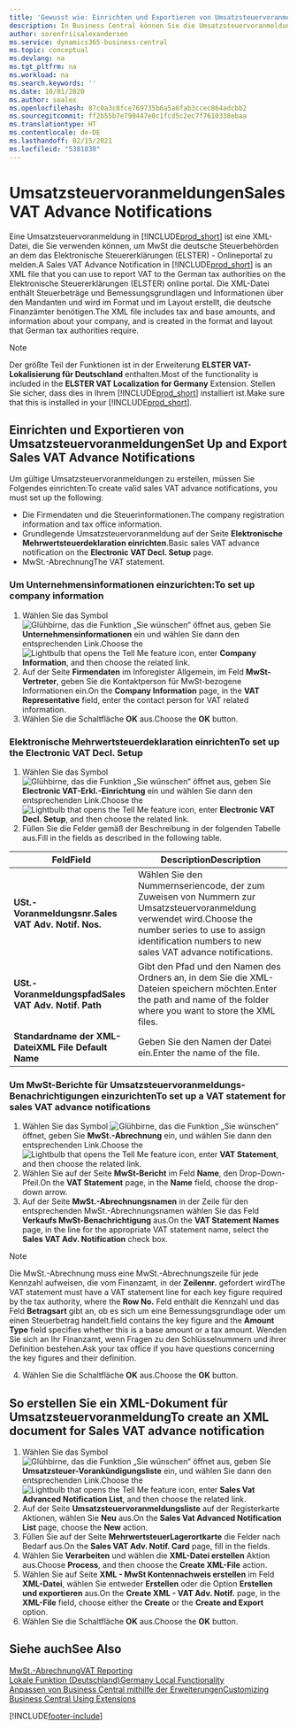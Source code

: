 ```yaml
---
title: 'Gewusst wie: Einrichten und Exportieren von Umsatzsteuervoranmeldungen'
description: In Business Central können Sie die Umsatzsteuervoranmeldungsdatei-Benachrichtigung elektronisch an das Portal übermitteln.
author: sorenfriisalexandersen
ms.service: dynamics365-business-central
ms.topic: conceptual
ms.devlang: na
ms.tgt_pltfrm: na
ms.workload: na
ms.search.keywords: ''
ms.date: 10/01/2020
ms.author: soalex
ms.openlocfilehash: 87c0a3c8fce769735b6a5a6fab3ccec864adcbb2
ms.sourcegitcommit: ff2b55b7e790447e0c1fcd5c2ec7f7610338ebaa
ms.translationtype: HT
ms.contentlocale: de-DE
ms.lasthandoff: 02/15/2021
ms.locfileid: "5381830"
---
```

# <a name="sales-vat-advance-notifications"></a><span data-ttu-id="d86c6-103">Umsatzsteuervoranmeldungen</span><span class="sxs-lookup"><span data-stu-id="d86c6-103">Sales VAT Advance Notifications</span></span>  
<span data-ttu-id="d86c6-104">Eine Umsatzsteuervoranmeldung in [!INCLUDE[prod_short](../../includes/prod_short.md)] ist eine XML-Datei, die Sie verwenden können, um MwSt die deutsche Steuerbehörden an dem das Elektronische Steuererklärungen (ELSTER) - Onlineportal zu melden.</span><span class="sxs-lookup"><span data-stu-id="d86c6-104">A Sales VAT Advance Notification in [!INCLUDE[prod_short](../../includes/prod_short.md)] is an XML file that you can use to report VAT to the German tax authorities on the Elektronische Steuererklärungen (ELSTER) online portal.</span></span> <span data-ttu-id="d86c6-105">Die XML-Datei enthält Steuerbeträge und Bemessungsgrundlagen und Informationen über den Mandanten und wird im Format und im Layout erstellt, die deutsche Finanzämter benötigen.</span><span class="sxs-lookup"><span data-stu-id="d86c6-105">The XML file includes tax and base amounts, and information about your company, and is created in the format and layout that German tax authorities require.</span></span>    

> [!NOTE]
 >  <span data-ttu-id="d86c6-106">Der größte Teil der Funktionen ist in der Erweiterung **ELSTER VAT-Lokalisierung für Deutschland** enthalten.</span><span class="sxs-lookup"><span data-stu-id="d86c6-106">Most of the functionality is included in the **ELSTER VAT Localization for Germany** Extension.</span></span> <span data-ttu-id="d86c6-107">Stellen Sie sicher, dass dies in Ihrem [!INCLUDE[prod_short](../../includes/prod_short.md)] installiert ist.</span><span class="sxs-lookup"><span data-stu-id="d86c6-107">Make sure that this is installed in your [!INCLUDE[prod_short](../../includes/prod_short.md)].</span></span>
 
 
## <a name="set-up-and-export-sales-vat-advance-notifications"></a><span data-ttu-id="d86c6-108">Einrichten und Exportieren von Umsatzsteuervoranmeldungen</span><span class="sxs-lookup"><span data-stu-id="d86c6-108">Set Up and Export Sales VAT Advance Notifications</span></span>
<span data-ttu-id="d86c6-109">Um gültige Umsatzsteuervoranmeldungen zu erstellen, müssen Sie Folgendes einrichten:</span><span class="sxs-lookup"><span data-stu-id="d86c6-109">To create valid sales VAT advance notifications, you must set up the following:</span></span>  

- <span data-ttu-id="d86c6-110">Die Firmendaten und die Steuerinformationen.</span><span class="sxs-lookup"><span data-stu-id="d86c6-110">The company registration information and tax office information.</span></span>  
- <span data-ttu-id="d86c6-111">Grundlegende Umsatzsteuervoranmeldung auf der Seite **Elektronische Mehrwertsteuerdeklaration einrichten**.</span><span class="sxs-lookup"><span data-stu-id="d86c6-111">Basic sales VAT advance notification on the **Electronic VAT Decl. Setup** page.</span></span>
- <span data-ttu-id="d86c6-112">MwSt.-Abrechnung</span><span class="sxs-lookup"><span data-stu-id="d86c6-112">The VAT statement.</span></span>  

### <a name="to-set-up-company-information"></a><span data-ttu-id="d86c6-113">Um Unternehmensinformationen einzurichten:</span><span class="sxs-lookup"><span data-stu-id="d86c6-113">To set up company information</span></span>  
1. <span data-ttu-id="d86c6-114">Wählen Sie das Symbol ![Glühbirne, das die Funktion „Sie wünschen“ öffnet](../../media/ui-search/search_small.png "Sagen Sie mir, was Sie tun wollen") aus, geben Sie **Unternehmensinformationen** ein und wählen Sie dann den entsprechenden Link.</span><span class="sxs-lookup"><span data-stu-id="d86c6-114">Choose the ![Lightbulb that opens the Tell Me feature](../../media/ui-search/search_small.png "Tell me what you want to do") icon, enter **Company Information**, and then choose the related link.</span></span>  
2. <span data-ttu-id="d86c6-115">Auf der Seite **Firmendaten** im Inforegister Allgemein, im Feld **MwSt-Vertreter**, geben Sie die Kontaktperson für MwSt-bezogene Informationen ein.</span><span class="sxs-lookup"><span data-stu-id="d86c6-115">On the **Company Information** page, in the **VAT Representative** field, enter the contact person for VAT related information.</span></span>  
3. <span data-ttu-id="d86c6-116">Wählen Sie die Schaltfläche **OK** aus.</span><span class="sxs-lookup"><span data-stu-id="d86c6-116">Choose the **OK** button.</span></span>  

### <a name="to-set-up-the-electronic-vat-decl-setup"></a><span data-ttu-id="d86c6-117">Elektronische Mehrwertsteuerdeklaration einrichten</span><span class="sxs-lookup"><span data-stu-id="d86c6-117">To set up the Electronic VAT Decl. Setup</span></span>
1. <span data-ttu-id="d86c6-118">Wählen Sie das Symbol ![Glühbirne, das die Funktion „Sie wünschen“ öffnet](../../media/ui-search/search_small.png "Sagen Sie mir, was Sie tun wollen") aus, geben Sie **Electronic VAT-Erkl.-Einrichtung** ein und wählen Sie dann den entsprechenden Link.</span><span class="sxs-lookup"><span data-stu-id="d86c6-118">Choose the ![Lightbulb that opens the Tell Me feature](../../media/ui-search/search_small.png "Tell me what you want to do") icon, enter **Electronic VAT Decl. Setup**, and then choose the related link.</span></span>
2. <span data-ttu-id="d86c6-119">Füllen Sie die Felder gemäß der Beschreibung in der folgenden Tabelle aus.</span><span class="sxs-lookup"><span data-stu-id="d86c6-119">Fill in the fields as described in the following table.</span></span>

|<span data-ttu-id="d86c6-120">Feld</span><span class="sxs-lookup"><span data-stu-id="d86c6-120">Field</span></span>|<span data-ttu-id="d86c6-121">Description</span><span class="sxs-lookup"><span data-stu-id="d86c6-121">Description</span></span>|
|-----|-----|
|<span data-ttu-id="d86c6-122">**USt.-Voranmeldungsnr.**</span><span class="sxs-lookup"><span data-stu-id="d86c6-122">**Sales VAT Adv. Notif. Nos.**</span></span>|<span data-ttu-id="d86c6-123">Wählen Sie den Nummernseriencode, der zum Zuweisen von Nummern zur Umsatzsteuervoranmeldung verwendet wird.</span><span class="sxs-lookup"><span data-stu-id="d86c6-123">Choose the number series to use to assign identification numbers to new sales VAT advance notifications.</span></span>|
|<span data-ttu-id="d86c6-124">**USt.-Voranmeldungspfad**</span><span class="sxs-lookup"><span data-stu-id="d86c6-124">**Sales VAT Adv. Notif. Path**</span></span>|<span data-ttu-id="d86c6-125">Gibt den Pfad und den Namen des Ordners an, in dem Sie die XML-Dateien speichern möchten.</span><span class="sxs-lookup"><span data-stu-id="d86c6-125">Enter the path and name of the folder where you want to store the XML files.</span></span>|
|<span data-ttu-id="d86c6-126">**Standardname der XML-Datei**</span><span class="sxs-lookup"><span data-stu-id="d86c6-126">**XML File Default Name**</span></span>|<span data-ttu-id="d86c6-127">Geben Sie den Namen der Datei ein.</span><span class="sxs-lookup"><span data-stu-id="d86c6-127">Enter the name of the file.</span></span>|

### <a name="to-set-up-a-vat-statement-for-sales-vat-advance-notifications"></a><span data-ttu-id="d86c6-128">Um MwSt-Berichte für Umsatzsteuervoranmeldungs-Benachrichtigungen einzurichten</span><span class="sxs-lookup"><span data-stu-id="d86c6-128">To set up a VAT statement for sales VAT advance notifications</span></span>  
1.  <span data-ttu-id="d86c6-129">Wählen Sie das Symbol ![Glühbirne, das die Funktion „Sie wünschen“](../../media/ui-search/search_small.png "Sagen Sie mir, was Sie tun wollen") öffnet, geben Sie **MwSt.-Abrechnung** ein, und wählen Sie dann den entsprechenden Link.</span><span class="sxs-lookup"><span data-stu-id="d86c6-129">Choose the ![Lightbulb that opens the Tell Me feature](../../media/ui-search/search_small.png "Tell me what you want to do") icon, enter **VAT Statement**, and then choose the related link.</span></span>  
2.  <span data-ttu-id="d86c6-130">Wählen Sie auf der Seite **MwSt-Bericht** im Feld **Name**, den Drop-Down-Pfeil.</span><span class="sxs-lookup"><span data-stu-id="d86c6-130">On the **VAT Statement** page, in the **Name** field, choose the drop-down arrow.</span></span>  
3.  <span data-ttu-id="d86c6-131">Auf der Seite **MwSt.-Abrechnungsnamen** in der Zeile für den entsprechenden MwSt.-Abrechnungsnamen wählen Sie das Feld **Verkaufs MwSt-Benachrichtigung** aus.</span><span class="sxs-lookup"><span data-stu-id="d86c6-131">On the **VAT Statement Names** page, in the line for the appropriate VAT statement name, select the **Sales VAT Adv. Notification** check box.</span></span>

> [!NOTE]  
 >  <span data-ttu-id="d86c6-132">Die MwSt.-Abrechnung muss eine MwSt.-Abrechnungszeile für jede Kennzahl aufweisen, die vom Finanzamt, in der **Zeilennr.** gefordert wird</span><span class="sxs-lookup"><span data-stu-id="d86c6-132">The VAT statement must have a VAT statement line for each key figure required by the tax authority, where the **Row No.**</span></span> <span data-ttu-id="d86c6-133">Feld enthält die Kennzahl und das Feld **Betragsart** gibt an, ob es sich um eine Bemessungsgrundlage oder um einen Steuerbetrag handelt.</span><span class="sxs-lookup"><span data-stu-id="d86c6-133">field contains the key figure and the **Amount Type** field specifies whether this is a base amount or a tax amount.</span></span> <span data-ttu-id="d86c6-134">Wenden Sie sich an Ihr Finanzamt, wenn Fragen zu den Schlüsselnummern und ihrer Definition bestehen.</span><span class="sxs-lookup"><span data-stu-id="d86c6-134">Ask your tax office if you have questions concerning the key figures and their definition.</span></span>

4. <span data-ttu-id="d86c6-135">Wählen Sie die Schaltfläche **OK** aus.</span><span class="sxs-lookup"><span data-stu-id="d86c6-135">Choose the **OK** button.</span></span>  

## <a name="to-create-an-xml-document-for-sales-vat-advance-notification"></a><span data-ttu-id="d86c6-136">So erstellen Sie ein XML-Dokument für Umsatzsteuervoranmeldung</span><span class="sxs-lookup"><span data-stu-id="d86c6-136">To create an XML document for Sales VAT advance notification</span></span>  
1. <span data-ttu-id="d86c6-137">Wählen Sie das Symbol ![Glühbirne, das die Funktion „Sie wünschen“ öffnet](../../media/ui-search/search_small.png "Was möchten Sie tun?") aus, geben Sie **Umsatzsteuer-Vorankündigungsliste** ein, und wählen Sie dann den entsprechenden Link.</span><span class="sxs-lookup"><span data-stu-id="d86c6-137">Choose the ![Lightbulb that opens the Tell Me feature](../../media/ui-search/search_small.png "Tell me what you want to do") icon, enter **Sales Vat Advanced Notification List**, and then choose the related link.</span></span>  
2. <span data-ttu-id="d86c6-138">Auf der Seite **Umsatzsteuervoranmeldungsliste** auf der Registerkarte Aktionen, wählen Sie **Neu** aus.</span><span class="sxs-lookup"><span data-stu-id="d86c6-138">On the **Sales Vat Advanced Notification List** page, choose the **New** action.</span></span>  
3. <span data-ttu-id="d86c6-139">Füllen Sie auf der Seite **MehrwertsteuerLagerortkarte** die Felder nach Bedarf aus.</span><span class="sxs-lookup"><span data-stu-id="d86c6-139">On the **Sales VAT Adv. Notif. Card** page, fill in the fields.</span></span>
4. <span data-ttu-id="d86c6-140">Wählen Sie **Verarbeiten** und wählen die **XML-Datei erstellen** Aktion aus.</span><span class="sxs-lookup"><span data-stu-id="d86c6-140">Choose **Process**, and then choose the **Create XML-File** action.</span></span>  
5. <span data-ttu-id="d86c6-141">Wählen Sie auf Seite **XML - MwSt Kontennachweis erstellen** im Feld **XML-Datei**, wählen Sie entweder **Erstellen** oder die Option **Erstellen und exportieren** aus.</span><span class="sxs-lookup"><span data-stu-id="d86c6-141">On the **Create XML - VAT Adv. Notif.** page, in the **XML-File** field, choose either the **Create** or the **Create and Export** option.</span></span>  
6. <span data-ttu-id="d86c6-142">Wählen Sie die Schaltfläche **OK** aus.</span><span class="sxs-lookup"><span data-stu-id="d86c6-142">Choose the **OK** button.</span></span>  

## <a name="see-also"></a><span data-ttu-id="d86c6-143">Siehe auch</span><span class="sxs-lookup"><span data-stu-id="d86c6-143">See Also</span></span>
[<span data-ttu-id="d86c6-144">MwSt.-Abrechnung</span><span class="sxs-lookup"><span data-stu-id="d86c6-144">VAT Reporting</span></span>](vat-reporting.md)  
[<span data-ttu-id="d86c6-145">Lokale Funktion (Deutschland)</span><span class="sxs-lookup"><span data-stu-id="d86c6-145">Germany Local Functionality</span></span>](germany-local-functionality.md)  
[<span data-ttu-id="d86c6-146">Anpassen von Business Central mithilfe der Erweiterungen</span><span class="sxs-lookup"><span data-stu-id="d86c6-146">Customizing Business Central Using Extensions</span></span>](../../ui-extensions.md)  


[!INCLUDE[footer-include](../../includes/footer-banner.md)]